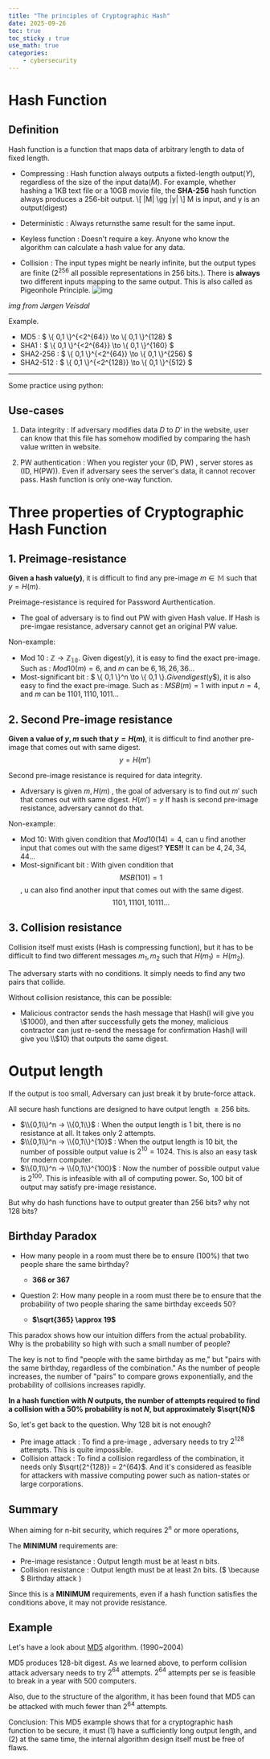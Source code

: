 ```yaml
---
title: "The principles of Cryptographic Hash"
date: 2025-09-26
toc: true 
toc_sticky : true
use_math: true
categories:
    - cybersecurity
---
```


# Hash Function
## Definition
Hash function is a function that maps data of arbitrary length to data of fixed length.

- Compressing : Hash function always outputs a fixted-length output($Y$), regardless of the size of the input data($M$). For example, whether hashing a 1KB text file or a 10GB movie file, the **SHA-256** hash function always produces a 256-bit output.
\\[ |M| \gg |y| \\] M is input, and y is an output(digest)

- Deterministic : Always returnsthe same result for the same input.

- Keyless function : Doesn't require a key. Anyone who know the algorithm can calculate a hash value for any data.

- Collision : The input types might be nearly infinite, but the output types are finite ($2^{256}$ all possible representations in 256 bits.). There is **always** two different inputs mapping to the same output. This is also called as Pigeonhole Principle.
![img](../../assets/images/2025-09-26-19-29-37.png) 

*img from Jørgen Veisdal*

Example.

- MD5 : $ \\{ 0,1 \\}^{\<2^{64}} \to \\{ 0,1 \\}^{128} $
- SHA1 : $ \\{ 0,1 \\}^{\<2^{64}} \to \\{ 0,1 \\}^{160} $
- SHA2-256 : $ \\{ 0,1 \\}^{\<2^{64}} \to \\{ 0,1 \\}^{256} $
- SHA2-512 : $ \\{ 0,1 \\}^{\<2^{128}} \to \\{ 0,1 \\}^{512} $

---

Some practice using python: 
<script src="https://gist.github.com/DanielFH1/b3b5cca00e43472926f9a22c6503e7d6.js"></script>

## Use-cases
1. Data integrity : If adversary modifies data $D$ to $D'$ in the website, user can know that this file has somehow modified by comparing the hash value written in website.

2. PW authentication : When you register your (ID, PW) , server stores as (ID, H(PW)). Even if adversary sees the server's data, it cannot recover pass. Hash function is only one-way function.

# Three properties of Cryptographic Hash Function
## 1. Preimage-resistance
**Given a hash value(y)**, it is difficult to find any pre-image $m \in \mathbb{M}$ such that $y = H(m)$.

Preimage-resistance is required for Password Aurthentication.
- The goal of adversary is to find out PW with given Hash value. If Hash is pre-imgae resistance, adversary cannot get an original PW value. 

Non-example:
- Mod 10 : $\mathbb{Z} \to \mathbb{Z_{10}}$. Given digest($y$), it is easy to find the exact pre-image. Such as : $Mod10(m) = 6$, and $m$ can be $6,16,26,36 ...$
- Most-significant bit : $ \\{ 0,1 \\}^n \to \\{ 0,1 \\}$. Given digest($y$), it is also easy to find the exact pre-image. Such as : $MSB(m) = 1$ with input $n = 4$, and $m$ can be $1101, 1110, 1011...$

## 2. Second Pre-image resistance
**Given a value of $y,m$ such that $y = H(m)$**, it is difficult to find another pre-image that comes out with same digest. $$y=H(m')$$

Second pre-image resistance is required for data integrity.
- Adversary is given $m, H(m)$ , the goal of adversary is to find out $m'$ such that comes out with same digest. $H(m') = y$
If hash is second pre-image resistance, adversary cannot do that. 

Non-example:
- Mod 10: With given condition that $Mod10(14) = 4$, can u find another input that comes out with the same digest? **YES!!** It can be $4,24,34,44...$
- Most-significant bit : With given condition that $$MSB(101)=1$$, u can also find another input that comes out with the same digest. $$1101, 11101, 10111...$$

## 3. Collision resistance
Collision itself must exists (Hash is compressing function), but it has to be difficult to find two different messages $m_1, m_2$ such that $H(m_1) = H(m_2)$.

The adversary starts with no conditions. It simply needs to find any two pairs that collide.

Without collision resistance, this can be possible:
- Malicious contractor sends the hash message that Hash(I will give you \\$1000), and then after successfully gets the money, malicious contractor can just re-send the message for confirmation Hash(I will give you \\$10) that outputs the same digest. 

# Output length
If the output is too small, Adversary can just break it by brute-force attack.

All secure hash functions are designed to have output length $\geq 256$ bits.

- $\\{0,1\\}^n -> \\{0,1\\}$ : When the output length is 1 bit, there is no resistance at all. It takes only 2 attempts.
- $\\{0,1\\}^n -> \\{0,1\\}^{10}$ : When the output length is 10 bit, the number of possible output value is $2^10 = 1024$. This is also an easy task for modern computer. 
- $\\{0,1\\}^n -> \\{0,1\\}^{100}$ : Now the number of possible output value is $2^100$. This is infeasible with all of computing power. So, 100 bit of output may satisfy pre-image resistance.

But why do hash functions have to output greater than 256 bits? why not 128 bits? 

## Birthday Paradox
- How many people in a room must there be to ensure (100%) that two people share the same birthday?
    - **366 or 367**

- Question 2: How many people in a room must there be to ensure that the probability of two people sharing the same birthday exceeds $50%$?
    - **$\sqrt{365} \approx 19$**

This paradox shows how our intuition differs from the actual probability. 
Why is the probability so high with such a small number of people? 

The key is not to find "people with the same birthday as me," but "pairs with the same birthday, regardless of the combination." As the number of people increases, the number of "pairs" to compare grows exponentially, and the probability of collisions increases rapidly.

**In a hash function with $N$ outputs, the number of attempts required to find a collision with a 50% probability is not $N$, but approximately $\sqrt{N}$**

So, let's get back to the question. Why 128 bit is not enough?
- Pre image attack : To find a pre-image , adversary needs to try $2^{128}$ attempts. This is quite impossible. 
- Collision attack : To find a collision regardless of the combination, it needs only $\sqrt{2^{128}} = 2^{64}$. And it's considered as feasible for attackers with massive computing power such as nation-states or large corporations. 


## Summary
When aiming for n-bit security, which requires $2^n$ or more operations,

The **MINIMUM** requirements are:
- Pre-image resistance : Output length must be at least n bits.
- Collision resistance : Output length must be at least 2n bits. ($ \\because $ Birthday attack )

Since this is a **MINIMUM** requirements, even if a hash function satisfies the conditions above, it may not provide resistance.

## Example 
Let's have a look about [MD5](https://en.wikipedia.org/wiki/MD5) algorithm. (1990~2004)

MD5 produces 128-bit digest. As we learned above, to perform collision attack adversary needs to try $2^{64}$ attempts.
$2^{64}$ attempts per se is feasible to break in a year with 500 computers.

Also, due to the structure of the algorithm, it has been found that MD5 can be attacked with much fewer than $2^{64}$ attempts.

Conclusion: This MD5 example shows that for a cryptographic hash function to be secure, it must (1) have a sufficiently long output length, and (2) at the same time, the internal algorithm design itself must be free of flaws.

